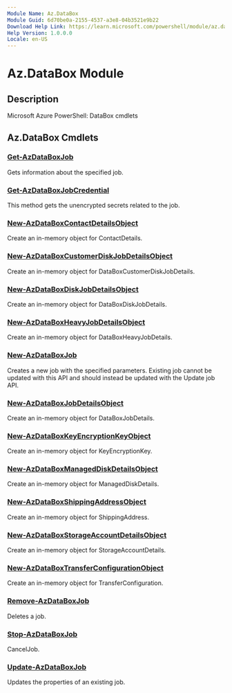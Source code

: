 ```yaml
---
Module Name: Az.DataBox
Module Guid: 6d70be0a-2155-4537-a3e8-04b3521e9b22
Download Help Link: https://learn.microsoft.com/powershell/module/az.databox
Help Version: 1.0.0.0
Locale: en-US
---
```


# Az.DataBox Module
## Description
Microsoft Azure PowerShell: DataBox cmdlets

## Az.DataBox Cmdlets
### [Get-AzDataBoxJob](Get-AzDataBoxJob.md)
Gets information about the specified job.

### [Get-AzDataBoxJobCredential](Get-AzDataBoxJobCredential.md)
This method gets the unencrypted secrets related to the job.

### [New-AzDataBoxContactDetailsObject](New-AzDataBoxContactDetailsObject.md)
Create an in-memory object for ContactDetails.

### [New-AzDataBoxCustomerDiskJobDetailsObject](New-AzDataBoxCustomerDiskJobDetailsObject.md)
Create an in-memory object for DataBoxCustomerDiskJobDetails.

### [New-AzDataBoxDiskJobDetailsObject](New-AzDataBoxDiskJobDetailsObject.md)
Create an in-memory object for DataBoxDiskJobDetails.

### [New-AzDataBoxHeavyJobDetailsObject](New-AzDataBoxHeavyJobDetailsObject.md)
Create an in-memory object for DataBoxHeavyJobDetails.

### [New-AzDataBoxJob](New-AzDataBoxJob.md)
Creates a new job with the specified parameters.
Existing job cannot be updated with this API and should instead be updated with the Update job API.

### [New-AzDataBoxJobDetailsObject](New-AzDataBoxJobDetailsObject.md)
Create an in-memory object for DataBoxJobDetails.

### [New-AzDataBoxKeyEncryptionKeyObject](New-AzDataBoxKeyEncryptionKeyObject.md)
Create an in-memory object for KeyEncryptionKey.

### [New-AzDataBoxManagedDiskDetailsObject](New-AzDataBoxManagedDiskDetailsObject.md)
Create an in-memory object for ManagedDiskDetails.

### [New-AzDataBoxShippingAddressObject](New-AzDataBoxShippingAddressObject.md)
Create an in-memory object for ShippingAddress.

### [New-AzDataBoxStorageAccountDetailsObject](New-AzDataBoxStorageAccountDetailsObject.md)
Create an in-memory object for StorageAccountDetails.

### [New-AzDataBoxTransferConfigurationObject](New-AzDataBoxTransferConfigurationObject.md)
Create an in-memory object for TransferConfiguration.

### [Remove-AzDataBoxJob](Remove-AzDataBoxJob.md)
Deletes a job.

### [Stop-AzDataBoxJob](Stop-AzDataBoxJob.md)
CancelJob.

### [Update-AzDataBoxJob](Update-AzDataBoxJob.md)
Updates the properties of an existing job.

